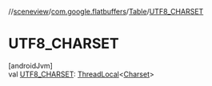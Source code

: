 //[sceneview](../../../index.md)/[com.google.flatbuffers](../index.md)/[Table](index.md)/[UTF8_CHARSET](-u-t-f8_-c-h-a-r-s-e-t.md)

# UTF8_CHARSET

[androidJvm]\
val [UTF8_CHARSET](-u-t-f8_-c-h-a-r-s-e-t.md): [ThreadLocal](https://developer.android.com/reference/kotlin/java/lang/ThreadLocal.html)&lt;[Charset](https://developer.android.com/reference/kotlin/java/nio/charset/Charset.html)&gt;
